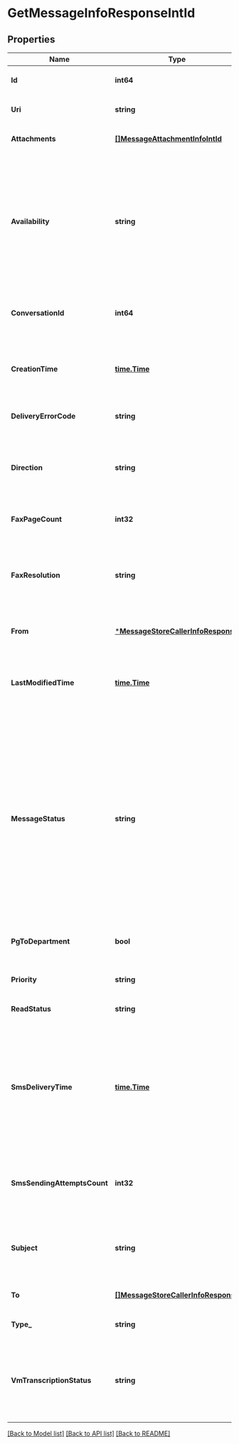 # GetMessageInfoResponseIntId

## Properties
Name | Type | Description | Notes
------------ | ------------- | ------------- | -------------
**Id** | **int64** | Internal identifier of a message | [optional] [default to null]
**Uri** | **string** | Canonical URI of a message | [optional] [default to null]
**Attachments** | [**[]MessageAttachmentInfoIntId**](MessageAttachmentInfoIntId.md) | The list of message attachments | [optional] [default to null]
**Availability** | **string** | Message availability status. Message in &#39;Deleted&#39; state is still preserved with all its attachments and can be restored. &#39;Purged&#39; means that all attachments are already deleted and the message itself is about to be physically deleted shortly | [optional] [default to null]
**ConversationId** | **int64** | SMS and Pager only. Identifier of the conversation the message belongs to | [optional] [default to null]
**CreationTime** | [**time.Time**](time.Time.md) | Message creation datetime in ISO 8601 format including timezone, for example 2016-03-10T18:07:52.534Z | [optional] [default to null]
**DeliveryErrorCode** | **string** | SMS only. Delivery error code returned by gateway | [optional] [default to null]
**Direction** | **string** | Message direction. Note that for some message types not all directions are allowed. For example voicemail messages can be only inbound | [optional] [default to null]
**FaxPageCount** | **int32** | Fax only. Page count in fax message | [optional] [default to null]
**FaxResolution** | **string** | Fax only. Resolution of fax message. (&#39;High&#39; for black and white image scanned at 200 dpi, &#39;Low&#39; for black and white image scanned at 100 dpi) | [optional] [default to null]
**From** | [***MessageStoreCallerInfoResponse**](MessageStoreCallerInfoResponse.md) | Sender information | [optional] [default to null]
**LastModifiedTime** | [**time.Time**](time.Time.md) | The datetime when the message was modified on server in ISO 8601 format including timezone, for example 2016-03-10T18:07:52.534Z | [optional] [default to null]
**MessageStatus** | **string** | Message status. Different message types may have different allowed status values.For outbound faxes the aggregated message status is returned: If status for at least one recipient is &#39;Queued&#39;, then &#39;Queued&#39; value is returned If status for at least one recipient is &#39;SendingFailed&#39;, then &#39;SendingFailed&#39; value is returned In other cases Sent status is returned | [optional] [default to null]
**PgToDepartment** | **bool** | Pager only True if at least one of the message recipients is Department extension | [optional] [default to null]
**Priority** | **string** | Message priority | [optional] [default to null]
**ReadStatus** | **string** | Message read status | [optional] [default to null]
**SmsDeliveryTime** | [**time.Time**](time.Time.md) | SMS only. The datetime when outbound SMS was delivered to recipient&#39;s handset in ISO 8601 format including timezone, for example 2016-03-10T18:07:52.534Z. It is filled only if the carrier sends a delivery receipt to RingCentral | [optional] [default to null]
**SmsSendingAttemptsCount** | **int32** | SMS only. Number of attempts made to send an outbound SMS to the gateway (if gateway is temporary unavailable) | [optional] [default to null]
**Subject** | **string** | Message subject. For SMS and Pager messages it replicates message text which is also returned as an attachment | [optional] [default to null]
**To** | [**[]MessageStoreCallerInfoResponse**](MessageStoreCallerInfoResponse.md) | Recipient information | [optional] [default to null]
**Type_** | **string** | Message type | [optional] [default to null]
**VmTranscriptionStatus** | **string** | Voicemail only. Status of voicemail to text transcription. If VoicemailToText feature is not activated for account, the &#39;NotAvailable&#39; value is returned | [optional] [default to null]

[[Back to Model list]](../README.md#documentation-for-models) [[Back to API list]](../README.md#documentation-for-api-endpoints) [[Back to README]](../README.md)


